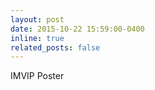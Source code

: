 ```yaml
---
layout: post
date: 2015-10-22 15:59:00-0400
inline: true
related_posts: false
---
```


IMVIP Poster
